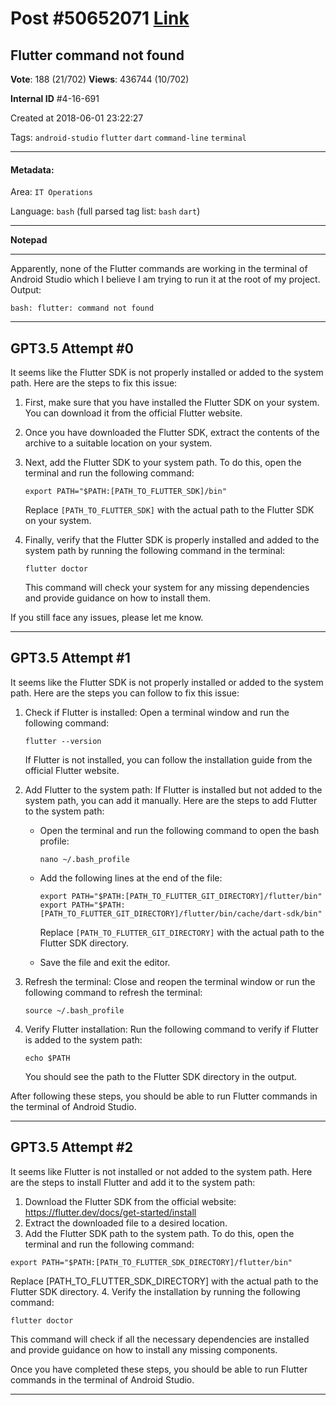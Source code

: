 
# Post \#50652071 [Link](https://stackoverflow.com/questions/50652071/)

## Flutter command not found

**Vote**: 188 (21/702) **Views**: 436744 (10/702) 

**Internal ID** \#4-16-691

Created at 2018-06-01 23:22:27

Tags: `android-studio` `flutter` `dart` `command-line` `terminal`

----------

#### Metadata:

Area: `IT Operations`

Language: `bash` (full parsed tag list: `bash` `dart`)

----------

**Notepad**


----------

Apparently, none of the Flutter commands are working in the terminal of Android Studio which I believe I am trying to run it at the root of my project.
Output:
```
bash: flutter: command not found
```



----------
        
## GPT3.5 Attempt \#0

It seems like the Flutter SDK is not properly installed or added to the system path. Here are the steps to fix this issue:

1. First, make sure that you have installed the Flutter SDK on your system. You can download it from the official Flutter website.

2. Once you have downloaded the Flutter SDK, extract the contents of the archive to a suitable location on your system.

3. Next, add the Flutter SDK to your system path. To do this, open the terminal and run the following command:

   ```
   export PATH="$PATH:[PATH_TO_FLUTTER_SDK]/bin"
   ```

   Replace `[PATH_TO_FLUTTER_SDK]` with the actual path to the Flutter SDK on your system.

4. Finally, verify that the Flutter SDK is properly installed and added to the system path by running the following command in the terminal:

   ```
   flutter doctor
   ```

   This command will check your system for any missing dependencies and provide guidance on how to install them.

If you still face any issues, please let me know.

--------

## GPT3.5 Attempt \#1

It seems like the Flutter SDK is not properly installed or added to the system path. Here are the steps you can follow to fix this issue:

1. Check if Flutter is installed: Open a terminal window and run the following command:

   ```
   flutter --version
   ```

   If Flutter is not installed, you can follow the installation guide from the official Flutter website.

2. Add Flutter to the system path: If Flutter is installed but not added to the system path, you can add it manually. Here are the steps to add Flutter to the system path:

   - Open the terminal and run the following command to open the bash profile:

     ```
     nano ~/.bash_profile
     ```

   - Add the following lines at the end of the file:

     ```
     export PATH="$PATH:[PATH_TO_FLUTTER_GIT_DIRECTORY]/flutter/bin"
     export PATH="$PATH:[PATH_TO_FLUTTER_GIT_DIRECTORY]/flutter/bin/cache/dart-sdk/bin"
     ```

     Replace `[PATH_TO_FLUTTER_GIT_DIRECTORY]` with the actual path to the Flutter SDK directory.

   - Save the file and exit the editor.

3. Refresh the terminal: Close and reopen the terminal window or run the following command to refresh the terminal:

   ```
   source ~/.bash_profile
   ```

4. Verify Flutter installation: Run the following command to verify if Flutter is added to the system path:

   ```
   echo $PATH
   ```

   You should see the path to the Flutter SDK directory in the output.

After following these steps, you should be able to run Flutter commands in the terminal of Android Studio.

--------

## GPT3.5 Attempt \#2

It seems like Flutter is not installed or not added to the system path. Here are the steps to install Flutter and add it to the system path:

1. Download the Flutter SDK from the official website: https://flutter.dev/docs/get-started/install
2. Extract the downloaded file to a desired location.
3. Add the Flutter SDK path to the system path. To do this, open the terminal and run the following command:
```
export PATH="$PATH:[PATH_TO_FLUTTER_SDK_DIRECTORY]/flutter/bin"
```
Replace [PATH_TO_FLUTTER_SDK_DIRECTORY] with the actual path to the Flutter SDK directory.
4. Verify the installation by running the following command:
```
flutter doctor
```
This command will check if all the necessary dependencies are installed and provide guidance on how to install any missing components.

Once you have completed these steps, you should be able to run Flutter commands in the terminal of Android Studio.

--------
